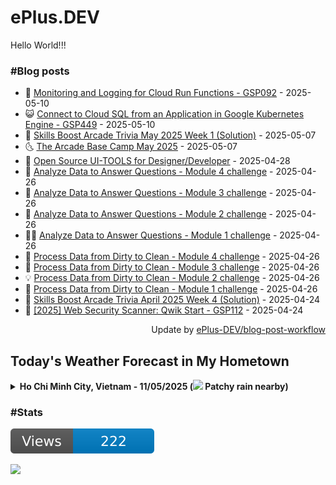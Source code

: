 # ePlus.DEV

Hello World!!!

### #Blog posts

- 🧰 [Monitoring and Logging for Cloud Run Functions - GSP092](https://eplus.dev/monitoring-and-logging-for-cloud-run-functions-gsp092) - 2025-05-10 
- 😺 [Connect to Cloud SQL from an Application in Google Kubernetes Engine - GSP449](https://eplus.dev/connect-to-cloud-sql-from-an-application-in-google-kubernetes-engine-gsp449) - 2025-05-10 
- 🗽 [Skills Boost Arcade Trivia May 2025 Week 1 &lpar;Solution&rpar;](https://eplus.dev/skills-boost-arcade-trivia-may-2025-week-1-solution) - 2025-05-07 
- 🌜 [The Arcade Base Camp May 2025](https://eplus.dev/the-arcade-base-camp-may-2025) - 2025-05-07 
- 📝 [Open Source UI-TOOLS for Designer/Developer](https://eplus.dev/open-source-ui-tools-for-designer-developer) - 2025-04-28 
- 🚀 [Analyze Data to Answer Questions - Module 4 challenge](https://eplus.dev/analyze-data-to-answer-questions-module-4-challenge) - 2025-04-26 
- 💼 [Analyze Data to Answer Questions - Module 3 challenge](https://eplus.dev/analyze-data-to-answer-questions-module-3-challenge) - 2025-04-26 
- 🦣 [Analyze Data to Answer Questions - Module 2 challenge](https://eplus.dev/analyze-data-to-answer-questions-module-2-challenge) - 2025-04-26 
- 👨‍🏫 [Analyze Data to Answer Questions - Module 1 challenge](https://eplus.dev/analyze-data-to-answer-questions-module-1-challenge) - 2025-04-26 
- 🔭 [Process Data from Dirty to Clean - Module 4 challenge](https://eplus.dev/process-data-from-dirty-to-clean-module-4-challenge) - 2025-04-26 
- 🤡 [Process Data from Dirty to Clean - Module 3 challenge](https://eplus.dev/process-data-from-dirty-to-clean-module-3-challenge) - 2025-04-26 
- 💡 [Process Data from Dirty to Clean - Module 2 challenge](https://eplus.dev/process-data-from-dirty-to-clean-module-2-challenge) - 2025-04-26 
- 🦣 [Process Data from Dirty to Clean - Module 1 challenge](https://eplus.dev/process-data-from-dirty-to-clean-module-1-challenge) - 2025-04-26 
- 💪 [Skills Boost Arcade Trivia April 2025 Week 4 &lpar;Solution&rpar;](https://eplus.dev/skills-boost-arcade-trivia-april-2025-week-4-solution) - 2025-04-24 
- 🤡 [[2025] Web Security Scanner: Qwik Start - GSP112](https://eplus.dev/2025-web-security-scanner-qwik-start-gsp112) - 2025-04-24 


<div align="right">
    Update by <a target="_blank" href="https://github.com/ePlus-DEV/blog-post-workflow">ePlus-DEV/blog-post-workflow</a>
</div>


## Today's Weather Forecast in My Hometown



<details>
    <summary><b>Ho Chi Minh City, Vietnam - 11/05/2025 (<img src="https://cdn.weatherapi.com/weather/64x64/day/176.png" width="25" /> Patchy rain nearby)</b>
    </summary>

    
<table>
    <tr>
        <th>Hour</th>
        <td>00:00</td><td>01:00</td><td>02:00</td><td>03:00</td><td>04:00</td><td>05:00</td><td>06:00</td><td>07:00</td><td>08:00</td><td>09:00</td><td>10:00</td><td>11:00</td><td>12:00</td><td>13:00</td><td>14:00</td><td>15:00</td><td>16:00</td><td>17:00</td><td>18:00</td><td>19:00</td><td>20:00</td><td>21:00</td><td>22:00</td><td>23:00</td>
    </tr>
    <tr>
        <th>Weather</th>
        <td><img src="https://cdn.weatherapi.com/weather/64x64/night/116.png"></img></td><td><img src="https://cdn.weatherapi.com/weather/64x64/night/113.png"></img></td><td><img src="https://cdn.weatherapi.com/weather/64x64/night/113.png"></img></td><td><img src="https://cdn.weatherapi.com/weather/64x64/night/113.png"></img></td><td><img src="https://cdn.weatherapi.com/weather/64x64/night/113.png"></img></td><td><img src="https://cdn.weatherapi.com/weather/64x64/night/113.png"></img></td><td><img src="https://cdn.weatherapi.com/weather/64x64/day/113.png"></img></td><td><img src="https://cdn.weatherapi.com/weather/64x64/day/113.png"></img></td><td><img src="https://cdn.weatherapi.com/weather/64x64/day/113.png"></img></td><td><img src="https://cdn.weatherapi.com/weather/64x64/day/113.png"></img></td><td><img src="https://cdn.weatherapi.com/weather/64x64/day/113.png"></img></td><td><img src="https://cdn.weatherapi.com/weather/64x64/day/113.png"></img></td><td><img src="https://cdn.weatherapi.com/weather/64x64/day/116.png"></img></td><td><img src="https://cdn.weatherapi.com/weather/64x64/day/176.png"></img></td><td><img src="https://cdn.weatherapi.com/weather/64x64/day/116.png"></img></td><td><img src="https://cdn.weatherapi.com/weather/64x64/day/116.png"></img></td><td><img src="https://cdn.weatherapi.com/weather/64x64/day/116.png"></img></td><td><img src="https://cdn.weatherapi.com/weather/64x64/day/116.png"></img></td><td><img src="https://cdn.weatherapi.com/weather/64x64/night/389.png"></img></td><td><img src="https://cdn.weatherapi.com/weather/64x64/night/113.png"></img></td><td><img src="https://cdn.weatherapi.com/weather/64x64/night/116.png"></img></td><td><img src="https://cdn.weatherapi.com/weather/64x64/night/113.png"></img></td><td><img src="https://cdn.weatherapi.com/weather/64x64/night/176.png"></img></td><td><img src="https://cdn.weatherapi.com/weather/64x64/night/176.png"></img></td>
    </tr>
    <tr>
        <th>Condition</th>
        <td width="200px">Partly Cloudy </td><td width="200px">Clear </td><td width="200px">Clear </td><td width="200px">Clear </td><td width="200px">Clear </td><td width="200px">Clear </td><td width="200px">Sunny</td><td width="200px">Sunny</td><td width="200px">Sunny</td><td width="200px">Sunny</td><td width="200px">Sunny</td><td width="200px">Sunny</td><td width="200px">Partly Cloudy </td><td width="200px">Patchy rain nearby</td><td width="200px">Partly Cloudy </td><td width="200px">Partly Cloudy </td><td width="200px">Partly Cloudy </td><td width="200px">Partly Cloudy </td><td width="200px">Moderate or heavy rain with thunder</td><td width="200px">Clear </td><td width="200px">Partly Cloudy </td><td width="200px">Clear </td><td width="200px">Patchy rain nearby</td><td width="200px">Patchy rain nearby</td>
    </tr>
    <tr>
        <th>Temperature</th>
        <td>28.1 °C</td><td>28 °C</td><td>27.8 °C</td><td>27.6 °C</td><td>27.4 °C</td><td>27.3 °C</td><td>27.5 °C</td><td>28.8 °C</td><td>30.8 °C</td><td>32.7 °C</td><td>34.2 °C</td><td>35.7 °C</td><td>36.8 °C</td><td>37.7 °C</td><td>38.3 °C</td><td>35.8 °C</td><td>34.5 °C</td><td>34.5 °C</td><td>32 °C</td><td>31.5 °C</td><td>30.9 °C</td><td>30.5 °C</td><td>30.3 °C</td><td>29.7 °C</td>
    </tr>
    <tr>
        <th>Wind</th>
        <td>5.8 kph</td><td>5.4 kph</td><td>3.6 kph</td><td>3.6 kph</td><td>4.7 kph</td><td>1.1 kph</td><td>0.7 kph</td><td>3.2 kph</td><td>1.4 kph</td><td>4.3 kph</td><td>7.6 kph</td><td>7.2 kph</td><td>8.6 kph</td><td>7.2 kph</td><td>4.7 kph</td><td>18 kph</td><td>19.8 kph</td><td>17.6 kph</td><td>18 kph</td><td>16.2 kph</td><td>15.5 kph</td><td>16.2 kph</td><td>16.6 kph</td><td>14.4 kph</td>
    </tr>
</table>


<div align="right">
    Updated at: 2025-05-11T11:35:30Z - by <a target="_blank"
        href="https://github.com/ePlus-DEV/weather-forecast">ePlus-DEV/weather-forecast</a>
</div>
</details>


### #Stats

[![Image of counter](https://github.com/ePlus-DEV/view-counter/blob/main/svg/685088620/badge.svg)](https://github.com/ePlus-DEV/view-counter/blob/main/readme/685088620/week.md)

![](https://komarev.com/ghpvc/?username=ePlus-DEV&style=for-the-badge)
